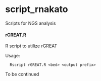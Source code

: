 # script_rnakato
Scripts for NGS analysis

#### rGREAT.R
R script to utilize rGREAT

Usage: 

      Rscript rGREAT.R <bed> <output prefix>


To be continued
